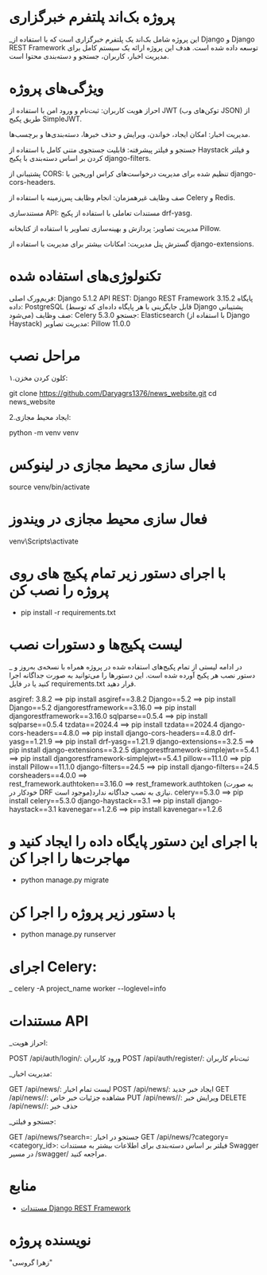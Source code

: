 # پروژه بک‌اند پلتفرم خبرگزاری


_این پروژه شامل بک‌اند یک پلتفرم خبرگزاری است که با استفاده از Django و Django REST Framework توسعه داده شده است. هدف این پروژه ارائه یک سیستم کامل برای مدیریت اخبار، کاربران، جستجو و دسته‌بندی محتوا است.


# ویژگی‌های پروژه

احراز هویت کاربران:
ثبت‌نام و ورود امن با استفاده از JWT (توکن‌های وب JSON) از طریق پکیج SimpleJWT.

مدیریت اخبار:
امکان ایجاد، خواندن، ویرایش و حذف خبرها، دسته‌بندی‌ها و برچسب‌ها.

جستجو و فیلتر پیشرفته:
قابلیت جستجوی متنی کامل با استفاده از Haystack و فیلتر کردن بر اساس دسته‌بندی با پکیج django-filters.

پشتیبانی از CORS:
تنظیم شده برای مدیریت درخواست‌های کراس اوریجین با django-cors-headers.

صف وظایف غیرهمزمان:
انجام وظایف پس‌زمینه با استفاده از Celery و Redis.

مستندسازی API:
مستندات تعاملی با استفاده از پکیج drf-yasg.

مدیریت تصاویر:
پردازش و بهینه‌سازی تصاویر با استفاده از کتابخانه Pillow.

گسترش پنل مدیریت:
امکانات بیشتر برای مدیریت با استفاده از django-extensions.


# تکنولوژی‌های استفاده شده

فریم‌ورک اصلی: Django 5.1.2
API REST: Django REST Framework 3.15.2
پایگاه داده: PostgreSQL (قابل جایگزینی با هر پایگاه داده‌ای که توسط Django پشتیبانی می‌شود)
صف وظایف: Celery 5.3.0
جستجو: Elasticsearch (با استفاده از Django Haystack)
مدیریت تصاویر: Pillow 11.0.0

# مراحل نصب

۱.کلون کردن مخزن:

git clone https://github.com/Daryagrs1376/news_website.git
cd news_website

2.ایجاد محیط مجازی:

python -m venv venv

# فعال سازی محیط مجازی در لینوکس
source venv/bin/activate  

# فعال سازی محیط مجازی در ویندوز
venv\Scripts\activate

# با اجرای دستور زیر تمام پکیج های روی پروژه را نصب کن
- pip install -r requirements.txt

# لیست پکیج‌ها و دستورات نصب
_ در ادامه لیستی از تمام پکیج‌های استفاده شده در پروژه همراه با نسخه‌ی به‌روز و دستور نصب هر پکیج آورده شده است. این دستورها را می‌توانید به صورت جداگانه اجرا کنید یا در فایل requirements.txt قرار دهید.

asgiref: 3.8.2  ==> pip install asgiref==3.8.2
Django==5.2  ==> pip install Django==5.2
djangorestframework==3.16.0  ==> pip install djangorestframework==3.16.0
sqlparse==0.5.4 ==> pip install sqlparse==0.5.4
tzdata==2024.4  ==> pip install tzdata==2024.4
django-cors-headers==4.8.0 ==> pip install django-cors-headers==4.8.0
drf-yasg==1.21.9 ==>  pip install drf-yasg==1.21.9
django-extensions==3.2.5 ==>  pip install django-extensions==3.2.5
djangorestframework-simplejwt==5.4.1 ==> pip install djangorestframework-simplejwt==5.4.1
pillow==11.1.0 ==>  pip install Pillow==11.1.0
django-filters==24.5 ==>  pip install django-filters==24.5
corsheaders==4.0.0 ==>  
rest_framework.authtoken==3.16.0 ==> rest_framework.authtoken (به صورت خودکار در DRF موجود است)نیازی به نصب جداگانه ندارد.
celery==5.3.0  ==>  pip install celery==5.3.0
django-haystack==3.1  ==>  pip install django-haystack==3.1
kavenegar==1.2.6  ==> pip install kavenegar==1.2.6

# با اجرای این دستور پایگاه داده را ایجاد کنید و مهاجرت‌ها را اجرا کن
- python manage.py migrate

# با دستور زیر پروژه را اجرا کن
- python manage.py runserver

# اجرای Celery:

_ celery -A project_name worker --loglevel=info

# مستندات API
_احراز هویت:

POST /api/auth/login/: ورود کاربران
POST /api/auth/register/: ثبت‌نام کاربران

_مدیریت اخبار:

GET /api/news/: لیست تمام اخبار
POST /api/news/: ایجاد خبر جدید
GET /api/news/<id>/: مشاهده جزئیات خبر خاص
PUT /api/news/<id>/: ویرایش خبر
DELETE /api/news/<id>/: حذف خبر

_جستجو و فیلتر:

GET /api/news/?search=<query>: جستجو در اخبار
GET /api/news/?category=<category_id>: فیلتر بر اساس دسته‌بندی
برای اطلاعات بیشتر به مستندات Swagger در مسیر /swagger/ مراجعه کنید.


# منابع
- [مستندات Django REST Framework](https://www.django-rest-framework.org/)


# نویسنده پروژه
"زهرا گروسی"
